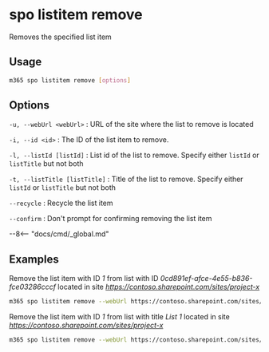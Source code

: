 # spo listitem remove

Removes the specified list item

## Usage

```sh
m365 spo listitem remove [options]
```

## Options

`-u, --webUrl <webUrl>`
: URL of the site where the list to remove is located

`-i, --id <id>`
: The ID of the list item to remove.

`-l, --listId [listId]`
: List id of the list to remove. Specify either `listId` or `listTitle` but not both

`-t, --listTitle [listTitle]`
: Title of the list to remove. Specify either `listId` or `listTitle` but not both

`--recycle`
: Recycle the list item

`--confirm`
: Don't prompt for confirming removing the list item

--8<-- "docs/cmd/_global.md"

## Examples

Remove the list item with ID _1_ from list with ID  _0cd891ef-afce-4e55-b836-fce03286cccf_ located in site _https://contoso.sharepoint.com/sites/project-x_

```sh
m365 spo listitem remove --webUrl https://contoso.sharepoint.com/sites/project-x --listId 0cd891ef-afce-4e55-b836-fce03286cccf --id 1
```

Remove the list item with ID _1_ from list with title _List 1_ located in site _https://contoso.sharepoint.com/sites/project-x_

```sh
m365 spo listitem remove --webUrl https://contoso.sharepoint.com/sites/project-x --listTitle 'List 1' --id 1
```
